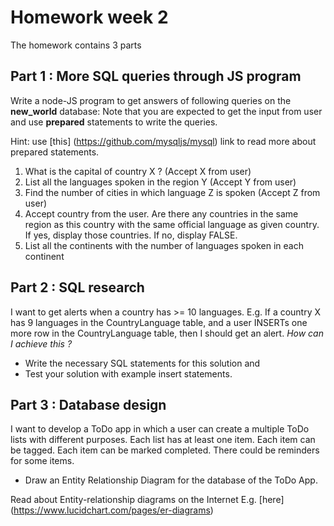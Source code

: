 # Homework week 2
The homework contains 3 parts

## Part 1 : More SQL queries through JS program
Write a node-JS program to get answers of following queries
on the **new_world** database: Note that you are expected to get the input from user
and use **prepared** statements to write the queries.

Hint: use [this] (https://github.com/mysqljs/mysql) link to read more
about prepared statements.

1. What is the capital of country X ? (Accept X from user)
2. List all the languages spoken in the region Y (Accept Y from user)
3. Find the number of cities in which language Z is spoken (Accept Z from user)
4. Accept country from the user.
   Are there any countries in the same region as this country
   with the same official language as given country.
   If yes, display those countries.
   If no, display FALSE.
5. List all the continents with the number of languages spoken in each continent


## Part 2 : SQL research
I want to get alerts when a country has >= 10 languages.
E.g. If a country X has 9 languages in the CountryLanguage table,
and a user INSERTs one more row in the CountryLanguage table, then I should get an alert.
*How can I achieve this ?*
- Write the necessary SQL statements for this solution and
- Test your solution with example insert statements.

## Part 3 : Database design
I want to develop a ToDo app in which a user can create a multiple
ToDo lists with different purposes. Each list has at least one item.
Each item can be tagged. Each item can be marked completed.
There could be reminders for some items.

- Draw an Entity Relationship Diagram for the database of the ToDo App.

Read about Entity-relationship diagrams on the Internet
E.g. [here] (https://www.lucidchart.com/pages/er-diagrams)
